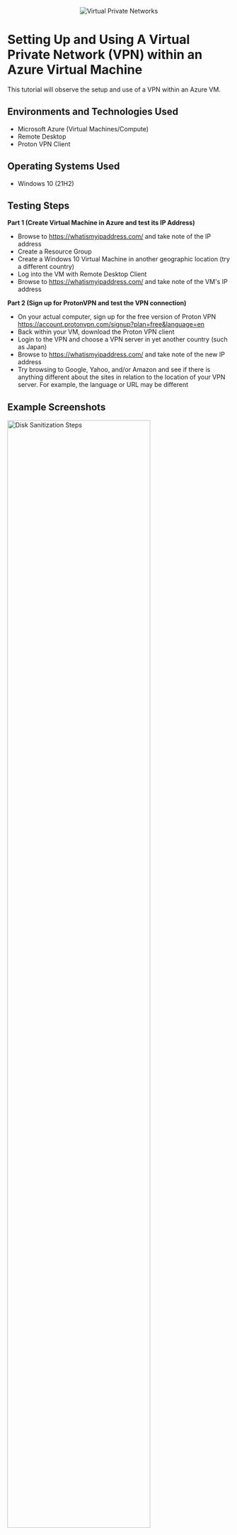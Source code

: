 <p align="center">
<img src="https://upload.wikimedia.org/wikipedia/commons/thumb/0/00/Virtual_Private_Network_overview.svg/330px-Virtual_Private_Network_overview.svg.png" alt="Virtual Private Networks"/>
</p>

<h1>Setting Up and Using A Virtual Private Network (VPN) within an Azure Virtual Machine</h1>
This tutorial will observe the setup and use of a VPN within an Azure VM. <br />

<h2>Environments and Technologies Used</h2>

- Microsoft Azure (Virtual Machines/Compute)
- Remote Desktop
- Proton VPN Client

<h2>Operating Systems Used </h2>

- Windows 10 (21H2)

<h2>Testing Steps</h2>

**Part 1 (Create Virtual Machine in Azure and test its IP Address)**
- Browse to https://whatismyipaddress.com/ and take note of the IP address
- Create a Resource Group
- Create a Windows 10 Virtual Machine in another geographic location (try a different country)
- Log into the VM with Remote Desktop Client
- Browse to https://whatismyipaddress.com/ and take note of the VM's IP address

**Part 2 (Sign up for ProtonVPN and test the VPN connection)**
- On your actual computer, sign up for the free version of Proton VPN https://account.protonvpn.com/signup?plan=free&language=en  
- Back within your VM, download the Proton VPN client
- Login to the VPN and choose a VPN server in yet another country (such as Japan)
- Browse to https://whatismyipaddress.com/  and take note of the new IP address
- Try browsing to Google, Yahoo, and/or Amazon and see if there is anything different about the sites in relation to the location of your VPN server. For example, the language or URL may be different


<h2>Example Screenshots</h2>

<p>
<img src="https://i.imgur.com/twwfLh2.png" height="80%" width="80%" alt="Disk Sanitization Steps" />
</P>
<p>
Checking VM's assigned IP address (in London) without using a VPN.  
</p>
<br />


<p>
<img src="https://i.imgur.com/gd9SP0i.png" height="80%" width="80%" alt="Disk Sanitization Steps" />
</P>
<p>
Downloaded and installed free VPN client within VM. 
</p>
<br />


<p>
<img src="https://i.imgur.com/GTLEMn7.png" height="80%" width="80%" alt="Disk Sanitization Steps" />
</P>
<p>
Connected to VPN and it assigned the VM a new IP address (in Tokyo).
</p>
<br />


<p>
<img src="https://i.imgur.com/BQApMs4.png" height="80%" width="80%" alt="Disk Sanitization Steps" />
</P>
<p>
VM now uses the new IP address and location assigned to it by the VPN client.
</p>
<br />


<p>
<img src="https://i.imgur.com/2xDJUA0.png" height="80%" width="80%" alt="Disk Sanitization Steps" />
</P>
<p>
Surfing the internet (or unsecure network), the browser now "thinks" the VM's location and IP address are in Japan. When trying to access www.google.com, for instance, it returns the Japanese version of that URL.
</p>
<br />
